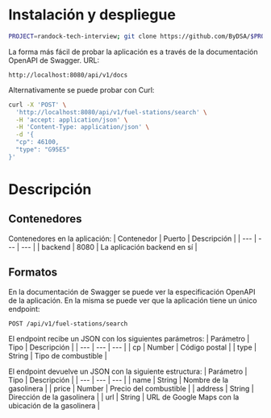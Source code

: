 # Instalación y despliegue
```bash
PROJECT=randock-tech-interview; git clone https://github.com/ByDSA/$PROJECT && sudo -E $PROJECT/bin/up.sh
```

La forma más fácil de probar la aplicación es a través de la documentación OpenAPI de Swagger. URL:
```
http://localhost:8080/api/v1/docs
```

Alternativamente se puede probar con Curl:
```bash
curl -X 'POST' \
  'http://localhost:8080/api/v1/fuel-stations/search' \
  -H 'accept: application/json' \
  -H 'Content-Type: application/json' \
  -d '{
  "cp": 46100,
  "type": "G95E5"
}'
```

# Descripción
## Contenedores
Contenedores en la aplicación:
| Contenedor | Puerto | Descripción |
| --- | --- | --- |
| backend | 8080 | La aplicación backend en sí |

## Formatos
En la documentación de Swagger se puede ver la especificación OpenAPI de la aplicación. En la misma se puede ver que la aplicación tiene un único endpoint:
```
POST /api/v1/fuel-stations/search
```

El endpoint recibe un JSON con los siguientes parámetros:
| Parámetro | Tipo | Descripción |
| --- | --- | --- |
| cp | Number | Código postal |
| type | String | Tipo de combustible |

El endpoint devuelve un JSON con la siguiente estructura:
| Parámetro | Tipo | Descripción |
| --- | --- | --- |
| name | String | Nombre de la gasolinera |
| price | Number | Precio del combustible |
| address | String | Dirección de la gasolinera |
| url | String | URL de Google Maps con la ubicación de la gasolinera |